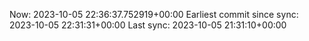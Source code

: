 Now: 2023-10-05 22:36:37.752919+00:00 Earliest commit since sync: 2023-10-05 22:31:31+00:00 Last sync: 2023-10-05 21:31:10+00:00
